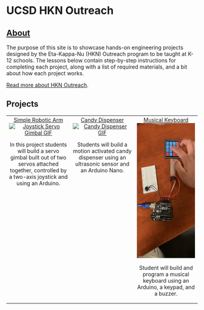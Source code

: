 # UCSD HKN Outreach

## [About](about-page.md)

The purpose of this site is to showcase hands-on engineering projects designed by the Eta-Kappa-Nu (HKN) Outreach program to be taught at K-12 schools. The lessons below contain step-by-step instructions for completing each project, along with a list of required materials, and a bit about how each project works. 

[Read more about HKN Outreach](about-page.md). 

## Projects

<table>
    <tbody>
        <tr>
            <td style="text-align:center; vertical-align:top; width:268px;">
                <a href="https://ucsd-hkn-outreach.github.io/Website/projects/joystick-servo-gimbal">Simple Robotic Arm</a>
                <br>
                <a href="https://ucsd-hkn-outreach.github.io/Website/projects/joystick-servo-gimbal"> <img src="./media/joystick-servo-gimbal.gif" alt="Joystick Servo Gimbal GIF" width="200" height="356"> </a> <br> <p>In this project students will build a servo gimbal built out of two servos attached together, controlled by a two-axis joystick and using an Arduino.</p>
            </td>
            <td style="text-align:center; vertical-align:top; width:268px;">
                <a href="https://ucsd-hkn-outreach.github.io/Website/projects/candy-dispenser">Candy Dispenser</a>
                <br>
                <a href="https://ucsd-hkn-outreach.github.io/Website/projects/candy-dispenser"> <img src="./media/candy-dispenser.gif" alt="Candy Dispenser GIF" width="200" height="356"> </a> <br> <p>Students will build a motion activated candy dispenser using an ultrasonic sensor and an Arduino Nano.</p>
            </td>
            <td style="text-align:center; vertical-align:top; width:268px;">
                <a href="https://ucsd-hkn-outreach.github.io/Website/projects/musical-keyboard">Musical Keyboard</a>
                <br>
                <a href="https://ucsd-hkn-outreach.github.io/Website/projects/musical-keyboard"> <img src="./media/musical-keyboard.gif" alt="Musical Keyboard Diagram" width="200" height="356"> </a> <br> <p>Student will build and program a musical keyboard using an Arduino, a keypad, and a buzzer.</p>
            </td>
        </tr>
    </tbody>
</table>
